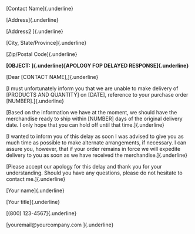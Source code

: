[Contact Name]{.underline}

[Address]{.underline}

[Address2 ]{.underline}

[City, State/Province]{.underline}

[Zip/Postal Code]{.underline}

**[OBJECT: ]{.underline}[APOLOGY FOP DELAYED RESPONSE]{.underline}**

[Dear \[CONTACT NAME\],]{.underline}

[I must unfortunately inform you that we are unable to make delivery of
\[PRODUCTS AND QUANTITY\] on \[DATE\], reference to your purchase order
\[NUMBER\].]{.underline}

[Based on the information we have at the moment, we should have the
merchandise ready to ship within \[NUMBER\] days of the original
delivery date. I only hope that you can hold off until that
time.]{.underline}

[I wanted to inform you of this delay as soon I was advised to give you
as much time as possible to make alternate arrangements, if necessary. I
can assure you, however, that if your order remains in force we will
expedite delivery to you as soon as we have received the
merchandise.]{.underline}

[Please accept our apology for this delay and thank you for your
understanding. Should you have any questions, please do not hesitate to
contact me.]{.underline}

[Your name]{.underline}

[Your title]{.underline}

[(800) 123-4567]{.underline}

[youremail\@yourcompany.com ]{.underline}
